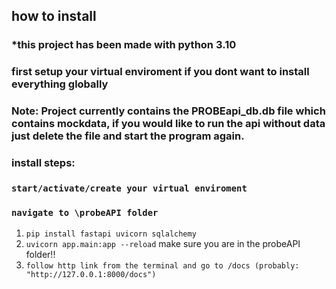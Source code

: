 ## how to install

### *this project has been made with python 3.10
### first setup your virtual enviroment if you dont want to install everything globally
### Note: Project currently contains the PROBEapi_db.db file which contains mockdata, if you would like to run the api without data just delete the file and start the program again.
### install steps: 

### `start/activate/create your virtual enviroment`
### `navigate to \probeAPI folder`
1. `pip install fastapi uvicorn sqlalchemy`
2. `uvicorn app.main:app --reload` make sure you are in the probeAPI folder!!
3. `follow http link from the terminal and go to /docs (probably: "http://127.0.0.1:8000/docs")`
